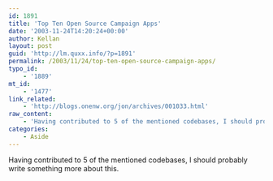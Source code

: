 ```yaml
---
id: 1891
title: 'Top Ten Open Source Campaign Apps'
date: '2003-11-24T14:20:24+00:00'
author: Kellan
layout: post
guid: 'http://lm.quxx.info/?p=1891'
permalink: /2003/11/24/top-ten-open-source-campaign-apps/
typo_id:
    - '1889'
mt_id:
    - '1477'
link_related:
    - 'http://blogs.onenw.org/jon/archives/001033.html'
raw_content:
    - 'Having contributed to 5 of the mentioned codebases, I should probably write something more about this.'
categories:
    - Aside
---
```


Having contributed to 5 of the mentioned codebases, I should probably write something more about this.